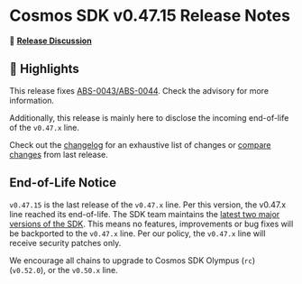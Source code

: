 # Cosmos SDK v0.47.15 Release Notes

💬 [**Release Discussion**](https://github.com/orgs/cosmos/discussions/6)

## 🚀 Highlights

This release fixes [ABS-0043/ABS-0044](https://github.com/cosmos/cosmos-sdk/security/advisories/GHSA-8wcc-m6j2-qxvm). Check the advisory for more information.

Additionally, this release is mainly here to disclose the incoming end-of-life of the `v0.47.x` line.

Check out the [changelog](https://github.com/cosmos/cosmos-sdk/blob/v0.47.15/CHANGELOG.md) for an exhaustive list of changes or [compare changes](https://github.com/cosmos/cosmos-sdk/compare/v0.47.14...v0.47.15) from last release.

## End-of-Life Notice

`v0.47.15` is the last release of the `v0.47.x` line. Per this version, the v0.47.x line reached its end-of-life.
The SDK team maintains the [latest two major versions of the SDK](https://github.com/cosmos/cosmos-sdk/blob/main/RELEASE_PROCESS.md#major-release-maintenance). This means no features, improvements or bug fixes will be backported to the `v0.47.x` line. Per our policy, the `v0.47.x` line will receive security patches only.

We encourage all chains to upgrade to Cosmos SDK Olympus (`rc`) (`v0.52.0`), or the `v0.50.x` line.
